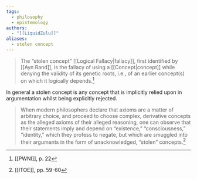 ```yaml
---
tags:
  - philosophy
  - epistemology
authors:
  - "[[LiquidZulu]]"
aliases:
  - stolen concept
---
```


>The “stolen concept” [[Logical Fallacy|fallacy]], first identified by [[Ayn Rand]], is the fallacy of using a [[Concept|concept]] while denying the validity of its genetic roots, i.e., of an earlier concept(s) on which it logically depends.[^1]

In general a stolen concept is any concept that is implicitly relied upon in argumentation whilst being explicitly rejected.

>When modern philosophers declare that axioms are a matter of arbitrary choice, and proceed to choose complex, derivative concepts as the alleged axioms of their alleged reasoning, one can observe that their statements imply and depend on “existence,” “consciousness,” “identity,” which they profess to negate, but which are smuggled into their arguments in the form of unacknowledged, “stolen” concepts.[^2]

[^1]: [[PWNI]], p. 22
[^2]: [[ITOE]], pp. 59-60